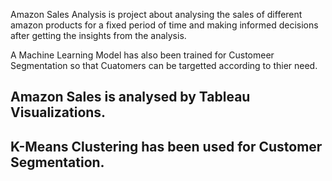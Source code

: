 Amazon Sales Analysis is project about analysing the sales of different amazon products for a fixed period of time and making informed decisions after getting the insights from the analysis.

A Machine Learning Model has also been trained for Customeer Segmentation so that Cuatomers can be targetted according to thier need.

## Amazon Sales is analysed by  Tableau Visualizations.

## K-Means Clustering has been used for Customer Segmentation.
